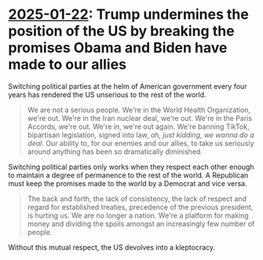 # [2025-01-22](https://s3.amazonaws.com/writecomments.com/transcripts/215ff84e6f3cbe2064238d056bdece40.csv): Trump undermines the position of the US by breaking the promises Obama and Biden have made to our allies

Switching political parties at the helm of American government every four years has rendered the US unserious to the rest of the world.

> We are not a serious people. We're in the World Health Organization, we're out. We're in the Iran nuclear deal, we're out. We're in the Paris Accords, we're out. We're in, we're out again. We're banning TikTok, bipartisan legislation, signed into law, *oh, just kidding, we wanna do a deal*. Our ability to, for our enemies and our allies, to take us seriously around anything has been so dramatically diminished.

Switching political parties only works when they respect each other enough to maintain a degree of permanence to the rest of the world. A Republican must keep the promises made to the world by a Democrat and vice versa.

> The back and forth, the lack of consistency, the lack of respect and regard for established treaties, precedence of the previous president, is hurting us. We are no longer a nation. We're a platform for making money and dividing the spoils amongst an increasingly few number of people.

Without this mutual respect, the US devolves into a kleptocracy.
